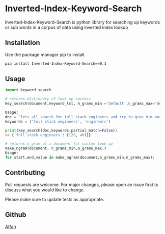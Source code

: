 # Inverted-Index-Keyword-Search

Inverted-Index-Keyword-Search is python library for searching up keywords or sub words in a corpus of data using inverted index lookup

## Installation

Use the package manager pip to install.

```bash
pip install Inverted-Index-Keyword-Search==0.1
```

## Usage

```python
import keyword_search

# returns dictionary of look up success
key_search(document,keyword_lst, n_grams_min ='default',n_grams_max='default',partial_match= False):

Usage:
doc = 'lets all search for full stack engineers and try to give him our best'
keywords = ['full stack engineers', 'engineers']

print(key_search(doc,keywords,partial_match=False))
>> {'full stack engineers': [(20, 40)]}

# returns n gram of a document for custom look up
make_ngram(document, n_grams_min,n_grams_max,)
Usage:
for start,end,value in make_ngram(document,n_grams_min,n_grams_max):

```

## Contributing

Pull requests are welcome. For major changes, please open an issue first
to discuss what you would like to change.

Please make sure to update tests as appropriate.

## Github

[Affan](https://github.com/Affanmir/KeywordSearch/tree/main)
